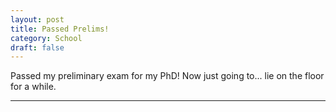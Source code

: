 ```yaml
---
layout: post
title: Passed Prelims!
category: School
draft: false
---
```


Passed my preliminary exam for my PhD! Now just going to... lie on the floor for a while.

---

